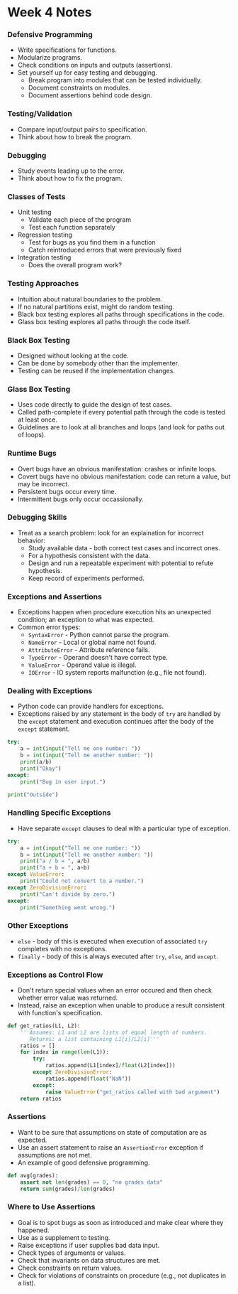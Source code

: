 # Week 4 Notes

### Defensive Programming
 - Write specifications for functions.
 - Modularize programs.
 - Check conditions on inputs and outputs (assertions).
 - Set yourself up for easy testing and debugging.
   - Break program into modules that can be tested individually.
   - Document constraints on modules.
   - Document assertions behind code design.

### Testing/Validation
 - Compare input/output pairs to specification.
 - Think about how to break the program.

### Debugging
 - Study events leading up to the error.
 - Think about how to fix the program.

### Classes of Tests
 - Unit testing
   - Validate each piece of the program
   - Test each function separately
 - Regression testing
   - Test for bugs as you find them in a function
   - Catch reintroduced errors that were previously fixed
 - Integration testing
   - Does the overall program work?

### Testing Approaches
 - Intuition about natural boundaries to the problem.
 - If no natural partitions exist, might do random testing.
 - Black box testing explores all paths through specifications in the code.
 - Glass box testing explores all paths through the code itself.

### Black Box Testing
 - Designed without looking at the code.
 - Can be done by somebody other than the implementer. 
 - Testing can be reused if the implementation changes.

### Glass Box Testing
 - Uses code directly to guide the design of test cases.
 - Called path-complete if every potential path through the code is tested at least once.
 - Guidelines are to look at all branches and loops (and look for paths out of loops).

### Runtime Bugs
 - Overt bugs have an obvious manifestation: crashes or infinite loops.
 - Covert bugs have no obvious manifestation: code can return a value, but may be incorrect.
 - Persistent bugs occur every time.
 - Intermittent bugs only occur occassionally.

### Debugging Skills
 - Treat as a search problem: look for an explaination for incorrect behavior:
   - Study available data - both correct test cases and incorrect ones.
   - For a hypothesis consistent with the data.
   - Design and run a repeatable experiment with potential to refute hypothesis.
   - Keep record of experiments performed.

### Exceptions and Assertions
 - Exceptions happen when procedure execution hits an unexpected condition; an exception to what was expected.
 - Common error types:
   - `SyntaxError` - Python cannot parse the program.
   - `NameError` - Local or global name not found.
   - `AttributeError` - Attribute reference fails.
   - `TypeError` - Operand doesn't have correct type.
   - `ValueError` - Operand value is illegal.
   - `IOError` - IO system reports malfunction (e.g., file not found).

### Dealing with Exceptions
 - Python code can provide handlers for exceptions.
 - Exceptions raised by any statement in the body of `try` are handled by the `except` statement and execution continues after the body of the `except` statement.

```python
try:
    a = int(input("Tell me one number: "))
    b = int(input("Tell me another number: "))
    print(a/b)
    print("Okay")
except:
    print("Bug in user input.")

print("Outside")
```

### Handling Specific Exceptions
 - Have separate `except` clauses to deal with a particular type of exception.

```python
try:
    a = int(input("Tell me one number: "))
    b = int(input("Tell me another number: "))
    print("a / b = ", a/b)
    print("a + b = ", a+b)
except ValueError:
    print("Could not convert to a number.")
except ZeroDivisionError:
    print("Can't divide by zero.")
except:
    print("Something went wrong.")
```

### Other Exceptions
 - `else` - body of this is executed when execution of associated `try` completes with no exceptions.
 - `finally` - body of this is always executed after `try`, `else`, and `except`.

### Exceptions as Control Flow
 - Don't return special values when an error occured and then check whether error value was returned.
 - Instead, raise an exception when unable to produce a result consistent with function's specification.

```python
def get_ratios(L1, L2):
    '''Assumes: L1 and L2 are lists of equal length of numbers.
       Returns: a list containing L1[i]/L2[i]'''
    ratios = []
    for index in range(len(L1)):
        try:
            ratios.append(L1[index]/float(L2[index]))
        except ZeroDivisionError:
            ratios.append(float("NaN"))
        except:
            raise ValueError("get_ratios called with bad argument")
    return ratios
```

### Assertions
 - Want to be sure that assumptions on state of computation are as expected.
 - Use an assert statement to raise an `AssertionError` exception if assumptions are not met.
 - An example of good defensive programming.

```python
def avg(grades):
    assert not len(grades) == 0, "no grades data"
    return sum(grades)/len(grades)
```

### Where to Use Assertions
 - Goal is to spot bugs as soon as introduced and make clear where they happened.
 - Use as a supplement to testing.
 - Raise exceptions if user supplies bad data input.
 - Check types of arguments or values.
 - Check that invariants on data structures are met.
 - Check constraints on return values.
 - Check for violations of constraints on procedure (e.g., not duplicates in a list).
